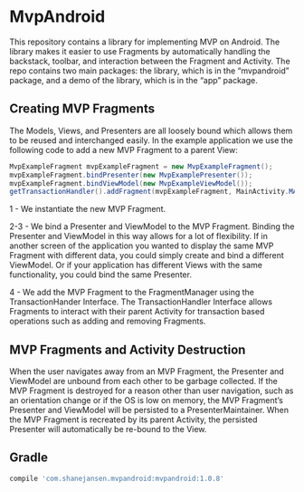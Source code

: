 # MvpAndroid
This repository contains a library for implementing MVP on Android.
The library makes it easier to use Fragments by automatically
handling the backstack, toolbar, and interaction between the Fragment
and Activity.  The repo contains two main packages: the library,
which is in the “mvpandroid” package, and a demo of the library,
which is in the “app” package.

## Creating MVP Fragments
The Models, Views, and Presenters are all loosely bound which allows
them to be reused and interchanged easily.  In the example application
we use the following code to add a new MVP Fragment to a parent View:

```java
MvpExampleFragment mvpExampleFragment = new MvpExampleFragment();
mvpExampleFragment.bindPresenter(new MvpExamplePresenter());
mvpExampleFragment.bindViewModel(new MvpExampleViewModel());
getTransactionHandler().addFragment(mvpExampleFragment, MainActivity.MAIN_CONTAINER, true);
```

1 - We instantiate the new MVP Fragment.

2-3 - We bind a Presenter and ViewModel to the MVP Fragment.  Binding
the Presenter and ViewModel in this way allows for a lot of flexibility.
If in another screen of the application you wanted to display the same
MVP Fragment with different data, you could simply create and bind a
different ViewModel.  Or if your application has different Views with
the same functionality, you could bind the same Presenter.

4 - We add the MVP Fragment to the FragmentManager using the
TransactionHander Interface.  The TransactionHandler Interface allows
Fragments to interact with their parent Activity for transaction based
operations such as adding and removing Fragments.

## MVP Fragments and Activity Destruction
When the user navigates away from an MVP Fragment, the Presenter and
ViewModel are unbound from each other to be garbage collected.  If
the MVP Fragment is destroyed for a reason other than user
navigation, such as an orientation change or if the OS is low on
memory, the MVP Fragment’s Presenter and ViewModel will be persisted
to a PresenterMaintainer.  When the MVP Fragment is recreated by its
parent Activity, the persisted Presenter will automatically be re-bound
to the View.

## Gradle
```groovy
compile 'com.shanejansen.mvpandroid:mvpandroid:1.0.8'
```
